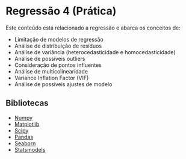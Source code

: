 # Regressão 4 (Prática)

Este conteúdo está relacionado a regressão e abarca os conceitos de: 
- Limitação de modelos de regressão
- Análise de distribuição de resíduos
- Análise de variância (heterocedasticidade e homocedasticidade)
- Análise de possíveis outliers
- Consideração de pontos influentes
- Análise de multicolinearidade
- Variance Inflation Factor (VIF)
- Análise de possíveis ajustes de modelo

## Bibliotecas
- [Numpy](https://numpy.org/)
- [Matplotlib](https://matplotlib.org/)
- [Scipy](https://scipy.org/)
- [Pandas](https://pandas.pydata.org/)
- [Seaborn](https://seaborn.pydata.org/)
- [Statsmodels](https://www.statsmodels.org/stable/index.html)
